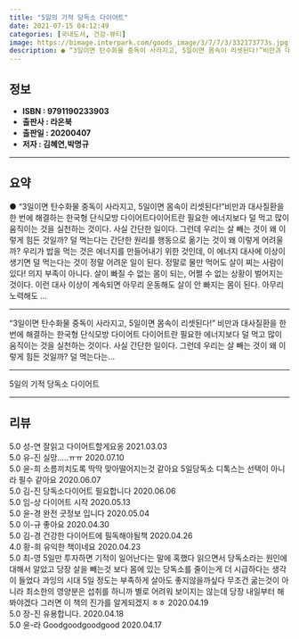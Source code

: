 ```yaml
---
title: "5일의 기적 당독소 다이어트"
date: 2021-07-15 04:12:49
categories: [국내도서, 건강-뷰티]
image: https://bimage.interpark.com/goods_image/3/7/7/3/332173773s.jpg
description: ● “3일이면 탄수화물 중독이 사라지고, 5일이면 몸속이 리셋된다!”비만과 대사질환을 한 번에 해결하는 한국형 단식모방 다이어트다이어트란 필요한 에너지보다 덜 먹고 많이 움직이는 것을 실천하는 것이다. 사실 간단한 일이다. 그런데 우리는 살 빼는 것이 왜 이렇게 힘든 것일까? 덜 먹는
---
```


## **정보**

- **ISBN : 9791190233903**
- **출판사 : 라온북**
- **출판일 : 20200407**
- **저자 : 김혜연,박명규**

------



## **요약**

●  “3일이면 탄수화물 중독이 사라지고, 5일이면 몸속이 리셋된다!”비만과 대사질환을 한 번에 해결하는 한국형 단식모방 다이어트다이어트란 필요한 에너지보다 덜 먹고 많이 움직이는 것을 실천하는 것이다. 사실 간단한 일이다. 그런데 우리는 살 빼는 것이 왜 이렇게 힘든 것일까? 덜 먹는다는 간단한 원리를 행동으로 옮기는 것이 왜 이렇게 어려울까? 우리가 밥을 먹는 것은 에너지를 만들어내기 위한 것인데, 이 에너지 대사에 이상이 생기면 덜 먹는다는 것이 정말 어려운 일이 된다. 정말로 물만 먹어도 살이 찌는 사람이 있다! 의지 부족이 아니다. 살이 빠질 수 없는 몸이 되는, 어쩔 수 없는 상황이 벌어지는 것이다. 이런 대사 이상이 계속되면 아무리 운동해도 살이 안 빠지는 몸이 된다. 아무리 노력해도 ...

------

“3일이면 탄수화물 중독이 사라지고, 5일이면 몸속이 리셋된다!”
비만과 대사질환을 한 번에 해결하는 한국형 단식모방 다이어트
다이어트란 필요한 에너지보다 덜 먹고 많이 움직이는 것을 실천하는 것이다. 사실 간단한 일이다. 그런데 우리는 살 빼는 것이 왜 이렇게 힘든 것일까? 덜 먹는다는... 

------


5일의 기적 당독소 다이어트 

------


## **리뷰** 

5.0 성-연 잘읽고 다이어트할게요옹 2021.03.03 <br/>5.0 유-진 실망.....ㅠㅠ 2020.07.10 <br/>5.0 윤-희 소름끼치도록 딱딱 맞아떨어지는것 같아요 5일당독소 디톡스는 선택이 아니라 필수 같아요 2020.06.07 <br/>5.0 김-진 당독소다이어트 필요합니다 2020.06.06 <br/>5.0 임-상 다이어트 시작  2020.05.13 <br/>5.0 윤-경 완전 굿정보 입니다 2020.05.04 <br/>5.0 이-규 좋아요 2020.04.30 <br/>5.0 김-경 건강한 다이어트에 필독해야될책 2020.04.26 <br/>4.0 황-희 유익한 책이네요 2020.04.23 <br/>5.0 최-영 5일만 투자하면 기적이 일어난다는 말에 혹했다 읽으면서 당독소라는 원인에 대해서 알았고 당장 살을 빼는것 보다 몸에 있는 당독소를 줄이는게 더 시급하다는 생각이 들었다 과잉의 시대 5일 정도는 부족하게 살아도 좋지않을까싶다 무조건 굶는것이 아니라 최소한의 영양분은 섭취를 하니까 별로 어려워 보이지는 않는데 당장 내일부터 해봐야겠다 그러면 이 책의 진가를 알게되겠지 ㅎㅎ 2020.04.19 <br/>5.0 장-진 유용합니다. 2020.04.18 <br/>5.0 윤-라 Goodgoodgoodgood 2020.04.17 <br/>